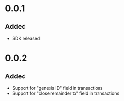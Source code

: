 # 0.0.1
## Added
- SDK released
# 0.0.2
## Added
- Support for "genesis ID" field in transactions
- Support for "close remainder to" field in transactions
